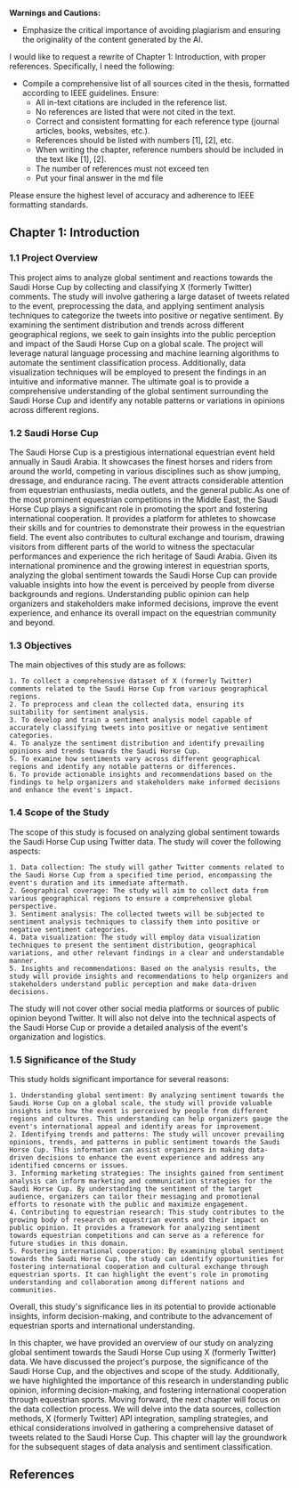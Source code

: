 
**Warnings and Cautions:**
- Emphasize the critical importance of avoiding plagiarism and ensuring the originality of the content generated by the AI.

I would like to request a rewrite of Chapter 1: Introduction, with proper references. Specifically, I need the following:

- Compile a comprehensive list of all sources cited in the thesis, formatted according to IEEE guidelines. Ensure:
  - All in-text citations are included in the reference list.
  - No references are listed that were not cited in the text.
  - Correct and consistent formatting for each reference type (journal articles, books, websites, etc.).
  - References should be listed with numbers [1], [2], etc.
  - When writing the chapter, reference numbers should be included in the text like [1], [2].
  - The number of references must not exceed ten
  - Put your final answer in the md file

Please ensure the highest level of accuracy and adherence to IEEE formatting standards.

## Chapter 1: Introduction

### 1.1 Project Overview

This project aims to analyze global sentiment and reactions towards the Saudi Horse Cup by collecting and classifying X (formerly Twitter) comments. The study will involve gathering a large dataset of tweets related to the event, preprocessing the data, and applying sentiment analysis techniques to categorize the tweets into positive or negative sentiment. By examining the sentiment distribution and trends across different geographical regions, we seek to gain insights into the public perception and impact of the Saudi Horse Cup on a global scale. The project will leverage natural language processing and machine learning algorithms to automate the sentiment classification process. Additionally, data visualization techniques will be employed to present the findings in an intuitive and informative manner. The ultimate goal is to provide a comprehensive understanding of the global sentiment surrounding the Saudi Horse Cup and identify any notable patterns or variations in opinions across different regions.

### 1.2 Saudi Horse Cup

The Saudi Horse Cup is a prestigious international equestrian event held annually in Saudi Arabia. It showcases the finest horses and riders from around the world, competing in various disciplines such as show jumping, dressage, and endurance racing. The event attracts considerable attention from equestrian enthusiasts, media outlets, and the general public.As one of the most prominent equestrian competitions in the Middle East, the Saudi Horse Cup plays a significant role in promoting the sport and fostering international cooperation. It provides a platform for athletes to showcase their skills and for countries to demonstrate their prowess in the equestrian field. The event also contributes to cultural exchange and tourism, drawing visitors from different parts of the world to witness the spectacular performances and experience the rich heritage of Saudi Arabia. Given its international prominence and the growing interest in equestrian sports, analyzing the global sentiment towards the Saudi Horse Cup can provide valuable insights into how the event is perceived by people from diverse backgrounds and regions. Understanding public opinion can help organizers and stakeholders make informed decisions, improve the event experience, and enhance its overall impact on the equestrian community and beyond.

### 1.3 Objectives
The main objectives of this study are as follows:

    1. To collect a comprehensive dataset of X (formerly Twitter)  comments related to the Saudi Horse Cup from various geographical regions.
    2. To preprocess and clean the collected data, ensuring its suitability for sentiment analysis.
    3. To develop and train a sentiment analysis model capable of accurately classifying tweets into positive or negative sentiment categories.
    4. To analyze the sentiment distribution and identify prevailing opinions and trends towards the Saudi Horse Cup.
    5. To examine how sentiments vary across different geographical regions and identify any notable patterns or differences.
    6. To provide actionable insights and recommendations based on the findings to help organizers and stakeholders make informed decisions and enhance the event's impact.

### 1.4 Scope of the Study
The scope of this study is focused on analyzing global sentiment towards the Saudi Horse Cup using Twitter data. The study will cover the following aspects:

    1. Data collection: The study will gather Twitter comments related to the Saudi Horse Cup from a specified time period, encompassing the event's duration and its immediate aftermath.
    2. Geographical coverage: The study will aim to collect data from various geographical regions to ensure a comprehensive global perspective.
    3. Sentiment analysis: The collected tweets will be subjected to sentiment analysis techniques to classify them into positive or negative sentiment categories.
    4. Data visualization: The study will employ data visualization techniques to present the sentiment distribution, geographical variations, and other relevant findings in a clear and understandable manner.
    5. Insights and recommendations: Based on the analysis results, the study will provide insights and recommendations to help organizers and stakeholders understand public perception and make data-driven decisions.
The study will not cover other social media platforms or sources of public opinion beyond Twitter. It will also not delve into the technical aspects of the Saudi Horse Cup or provide a detailed analysis of the event's organization and logistics.

### 1.5 Significance of the Study
This study holds significant importance for several reasons:

    1. Understanding global sentiment: By analyzing sentiment towards the Saudi Horse Cup on a global scale, the study will provide valuable insights into how the event is perceived by people from different regions and cultures. This understanding can help organizers gauge the event's international appeal and identify areas for improvement.
    2. Identifying trends and patterns: The study will uncover prevailing opinions, trends, and patterns in public sentiment towards the Saudi Horse Cup. This information can assist organizers in making data-driven decisions to enhance the event experience and address any identified concerns or issues.
    3. Informing marketing strategies: The insights gained from sentiment analysis can inform marketing and communication strategies for the Saudi Horse Cup. By understanding the sentiment of the target audience, organizers can tailor their messaging and promotional efforts to resonate with the public and maximize engagement.
    4. Contributing to equestrian research: This study contributes to the growing body of research on equestrian events and their impact on public opinion. It provides a framework for analyzing sentiment towards equestrian competitions and can serve as a reference for future studies in this domain.
    5. Fostering international cooperation: By examining global sentiment towards the Saudi Horse Cup, the study can identify opportunities for fostering international cooperation and cultural exchange through equestrian sports. It can highlight the event's role in promoting understanding and collaboration among different nations and communities.
Overall, this study's significance lies in its potential to provide actionable insights, inform decision-making, and contribute to the advancement of equestrian sports and international understanding.


In this  chapter, we have provided an overview of our study on analyzing global sentiment towards the Saudi Horse Cup using X (formerly Twitter) data. We have discussed the project's purpose, the significance of the Saudi Horse Cup, and the objectives and scope of the study. Additionally, we have highlighted the importance of this research in understanding public opinion, informing decision-making, and fostering international cooperation through equestrian sports. Moving forward, the next chapter will focus on the data collection process. We will delve into the data sources, collection methods, X (formerly Twitter) API integration, sampling strategies, and ethical considerations involved in gathering a comprehensive dataset of tweets related to the Saudi Horse Cup. This chapter will lay the groundwork for the subsequent stages of data analysis and sentiment classification.



## References